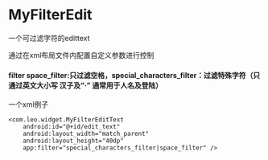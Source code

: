 # MyFilterEdit
一个可过滤字符的edittext

通过在xml布局文件内配置自定义参数进行控制

####   filter space_filter:只过滤空格，special_characters_filter：过滤特殊字符（只通过英文大小写 汉子及“·” 通常用于人名及登陆）

<p>一个xml例子</p>

    <com.leo.widget.MyFilterEditText
        android:id="@+id/edit_text"
        android:layout_width="match_parent"
        android:layout_height="40dp"
        app:filter="special_characters_filter|space_filter" />
